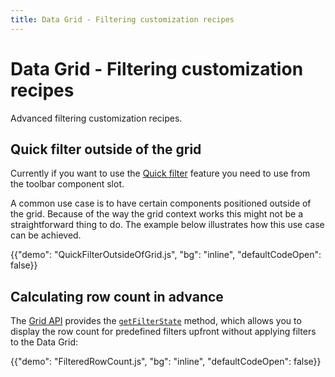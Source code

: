 ```yaml
---
title: Data Grid - Filtering customization recipes
---
```


# Data Grid - Filtering customization recipes

<p class="description">Advanced filtering customization recipes.</p>

## Quick filter outside of the grid

Currently if you want to use the [Quick filter](/x/react-data-grid/filtering/quick-filter/) feature you need to use from the toolbar component slot.

A common use case is to have certain components positioned outside of the grid. Because of the way the grid context works this might not be a straightforward thing to do. The example below illustrates how this use case can be achieved.

{{"demo": "QuickFilterOutsideOfGrid.js", "bg": "inline", "defaultCodeOpen": false}}

## Calculating row count in advance  

The [Grid API](/x/react-data-grid/api-object/#how-to-use-the-api-object) provides the [`getFilterState`](/x/api/data-grid/grid-api/#grid-api-prop-getFilterState) method, which allows you to display the row count for predefined filters upfront without applying filters to the Data Grid:

{{"demo": "FilteredRowCount.js", "bg": "inline", "defaultCodeOpen": false}}
